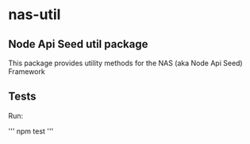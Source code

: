 # nas-util

## Node Api Seed util package

This package provides utility methods for the NAS (aka Node Api Seed) Framework

## Tests

Run:

'''
npm test
'''

